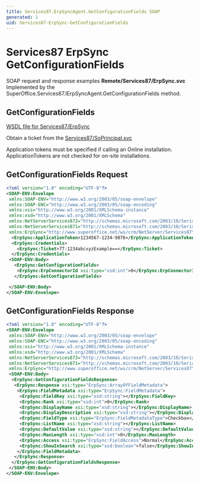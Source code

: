 ```yaml
---
title: Services87.ErpSyncAgent.GetConfigurationFields SOAP
generated: 1
uid: Services87-ErpSync-GetConfigurationFields
---
```


# Services87 ErpSync GetConfigurationFields

SOAP request and response examples **Remote/Services87/ErpSync.svc**
Implemented by the <see cref="M:SuperOffice.Services87.IErpSyncAgent.GetConfigurationFields">SuperOffice.Services87.IErpSyncAgent.GetConfigurationFields</see> method.

## GetConfigurationFields

[WSDL file for Services87/ErpSync](../Services87-ErpSync.md)

Obtain a ticket from the [Services87/SoPrincipal.svc](../SoPrincipal/index.md)

Application tokens must be specified if calling an Online installation. ApplicationTokens are not checked for on-site installations.

## GetConfigurationFields Request

```xml
<?xml version="1.0" encoding="UTF-8"?>
<SOAP-ENV:Envelope
 xmlns:SOAP-ENV="http://www.w3.org/2003/05/soap-envelope"
 xmlns:SOAP-ENC="http://www.w3.org/2003/05/soap-encoding"
 xmlns:xsi="http://www.w3.org/2001/XMLSchema-instance"
 xmlns:xsd="http://www.w3.org/2001/XMLSchema"
 xmlns:NetServerServices872="http://schemas.microsoft.com/2003/10/Serialization/Arrays"
 xmlns:NetServerServices871="http://schemas.microsoft.com/2003/10/Serialization/"
 xmlns:ErpSync="http://www.superoffice.net/ws/crm/NetServer/Services87">
  <ErpSync:ApplicationToken>1234567-1234-9876</ErpSync:ApplicationToken>
  <ErpSync:Credentials>
    <ErpSync:Ticket>7T:1234abcxyzExample==</ErpSync:Ticket>
  </ErpSync:Credentials>
 <SOAP-ENV:Body>
   <ErpSync:GetConfigurationFields>
    <ErpSync:ErpConnectorId xsi:type="xsd:int">0</ErpSync:ErpConnectorId>
   </ErpSync:GetConfigurationFields>

 </SOAP-ENV:Body>
</SOAP-ENV:Envelope>

```

## GetConfigurationFields Response

```xml
<?xml version="1.0" encoding="UTF-8"?>
<SOAP-ENV:Envelope
 xmlns:SOAP-ENV="http://www.w3.org/2003/05/soap-envelope"
 xmlns:SOAP-ENC="http://www.w3.org/2003/05/soap-encoding"
 xmlns:xsi="http://www.w3.org/2001/XMLSchema-instance"
 xmlns:xsd="http://www.w3.org/2001/XMLSchema"
 xmlns:NetServerServices872="http://schemas.microsoft.com/2003/10/Serialization/Arrays"
 xmlns:NetServerServices871="http://schemas.microsoft.com/2003/10/Serialization/"
 xmlns:ErpSync="http://www.superoffice.net/ws/crm/NetServer/Services87">
 <SOAP-ENV:Body>
  <ErpSync:GetConfigurationFieldsResponse>
   <ErpSync:Response xsi:type="ErpSync:ArrayOfFieldMetadata">
    <ErpSync:FieldMetadata xsi:type="ErpSync:FieldMetadata">
     <ErpSync:FieldKey xsi:type="xsd:string"></ErpSync:FieldKey>
     <ErpSync:Rank xsi:type="xsd:int">0</ErpSync:Rank>
     <ErpSync:DisplayName xsi:type="xsd:string"></ErpSync:DisplayName>
     <ErpSync:DisplayDescription xsi:type="xsd:string"></ErpSync:DisplayDescription>
     <ErpSync:FieldType xsi:type="ErpSync:FieldMetadataType">Checkbox</ErpSync:FieldType>
     <ErpSync:ListName xsi:type="xsd:string"></ErpSync:ListName>
     <ErpSync:DefaultValue xsi:type="xsd:string"></ErpSync:DefaultValue>
     <ErpSync:MaxLength xsi:type="xsd:int">0</ErpSync:MaxLength>
     <ErpSync:Access xsi:type="ErpSync:FieldAccess">Normal</ErpSync:Access>
     <ErpSync:ShowInSearch xsi:type="xsd:boolean">false</ErpSync:ShowInSearch>
    </ErpSync:FieldMetadata>
   </ErpSync:Response>
  </ErpSync:GetConfigurationFieldsResponse>
 </SOAP-ENV:Body>
</SOAP-ENV:Envelope>

```

